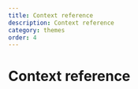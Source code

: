 ```yaml
---
title: Context reference
description: Context reference
category: themes
order: 4
---
```


# Context reference

